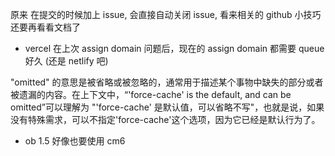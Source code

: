 原来 在提交的时候加上 issue, 会直接自动关闭 issue, 看来相关的 github 小技巧还要再看看文档了

* vercel 在上次 assign domain 问题后，现在的 assign domain 都需要 queue 好久 (还是 netlify 吧)

"omitted" 的意思是被省略或被忽略的，通常用于描述某个事物中缺失的部分或者被遗漏的内容。在上下文中，“'force-cache' is the default, and can be omitted”可以理解为 "'force-cache' 是默认值，可以省略不写"，也就是说，如果没有特殊需求，可以不指定'force-cache'这个选项，因为它已经是默认行为了。

* ob 1.5 好像也要使用 cm6